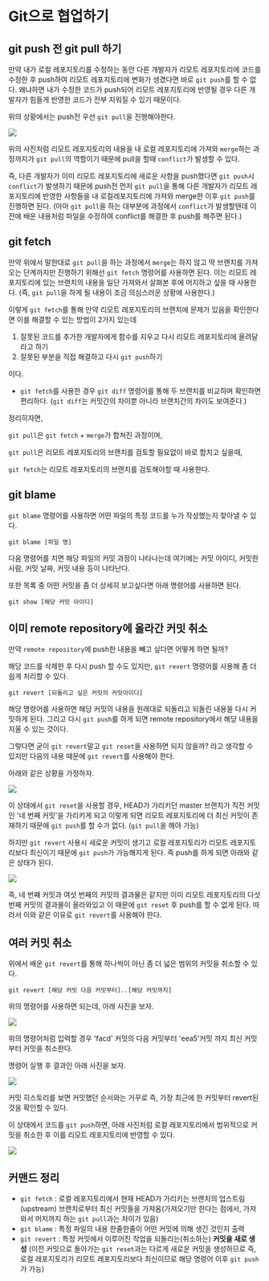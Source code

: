# Git으로 협업하기

## git push 전 git pull 하기

만약 내가 로컬 레포지토리를 수정하는 동안 다른 개발자가 리모트 레포지토리에 코드를 수정한 후 push하여 리모트 레포지토리에 변화가 생겼다면 바로 `git push`를 할 수 없다. 왜냐하면 내가 수정한 코드가 push되어 리모트 레포지토리에 반영될 경우 다른 개발자가 힘들게 반영한 코드가 전부 지워질 수 있기 때문이다.

위의 상황에서는 push전 우선 `git pull`을 진행해야한다.

<img src = "./image1.png">

위의 사진처럼 리모트 레포지토리의 내용을 내 로컬 레포지토리에 가져와 `merge`하는 과정까지가 `git pull`의 역할이기 때문에 pull을 할때 `conflict`가 발생할 수 있다.

즉, 다른 개발자가 이미 리모트 레포지토리에 새로운 사항을 push했다면 `git push`시 `conflict`가 발생하기 때문에 push전 먼저 `git pull`을 통해 다른 개발자가 리모트 레포지토리에 반영한 사항들을 내 로컬레포지토리에 가져와 merge한 이후 `git push`를 진행하면 된다. (아마 `git pull`을 하는 대부분에 과정에서 `conflict`가 발생할텐데 이전에 배운 내용처럼 파일을 수정하여 conflict를 해결한 후 push를 해주면 된다.)

## git fetch

만약 위에서 말한대로 `git pull`을 하는 과정에서 `merge`는 하지 않고 딱 브랜치를 가져오는 단계까지만 진행하기 위해선 `git fetch` 명령어를 사용하면 된다. 이는 리모트 레포지토리에 있는 브랜치의 내용을 일단 가져와서 살펴본 후에 머지하고 싶을 때 사용한다. (즉, `git pull`을 하게 될 내용이 조금 의심스러운 상황에 사용한다.)

이렇게 `git fetch`를 통해 만약 리모트 레포지토리의 브랜치에 문제가 있음을 확인한다면 이를 해결할 수 있는 방법이 2가지 있는데

1. 잘못된 코드를 추가한 개발자에게 함수를 지우고 다시 리모트 레포지토리에 올려달라고 하기
2. 잘못된 부분을 직접 해결하고 다시 `git push`하기

이다.

- `git fetch`를 사용한 경우 `git diff` 명령어를 통해 두 브랜치를 비교하며 확인하면 편리하다. (`git diff`는 커밋간의 차이뿐 아니라 브랜치간의 차이도 보여준다.)

정리히자면,

`git pull`은 `git fetch` + `merge`가 합쳐진 과정이며,

`git pull`은 리모트 레포지토리의 브랜치를 검토할 필요없이 바로 합치고 싶을때,

`git fetch`는 리모트 레포지토리의 브랜치를 검토해야할 때 사용한다.

## git blame

`git blame` 명령어를 사용하면 어떤 파일의 특정 코드를 누가 작성했는지 찾아낼 수 있다.

```
git blame [파일 명]
```

다음 명령어를 치면 해당 파일의 커밋 과정이 나타나는데 여기에는 커밋 아이디, 커밋한 사람, 커밋 날짜, 커밋 내용 등이 나타난다.

또한 목록 중 어떤 커밋을 좀 더 상세히 보고싶다면 아래 명령어를 사용하면 된다.

```
git show [해당 커밋 아이디]
```

## 이미 remote repository에 올라간 커밋 취소

만약 `remote repository`에 push한 내용을 빼고 싶다면 어떻게 하면 될까?

해당 코드를 삭제한 후 다시 push 할 수도 있지만, `git revert` 명령어를 사용해 좀 더 쉽게 처리할 수 있다.

```
git revert [되돌리고 싶은 커밋의 커밋아이디]
```

해당 명령어를 사용하면 해당 커밋의 내용을 원래대로 되돌리고 되돌린 내용을 다시 커밋하게 된다. 그리고 다시 `git push`를 하게 되면 remote repository에서 해당 내용을 지울 수 있는 것이다.

그렇다면 굳이 `git revert`말고 `git reset`을 사용하면 되지 않을까? 라고 생각할 수 있지만 다음의 내용 때문에 `git revert`를 사용해야 한다.

아래와 같은 상황을 가정하자.

<img src = "./image2.png">

이 상태에서 `git reset`을 사용할 경우, HEAD가 가리키던 master 브랜치가 직전 커밋인 '네 번째 커밋'을 가리키게 되고 이렇게 되면 리모트 레포지토리에 더 최신 커밋이 존재하기 때문에 `git push`를 할 수가 없다. (`git pull`을 해야 가능)

하지만 `git revert` 사용시 새로운 커밋이 생기고 로컬 레포지토리가 리모트 레포지토리보다 최신이기 때문에 `git push`가 가능해지게 된다. 즉 push를 하게 되면 아래와 같은 상태가 된다.

<img src = "./image3.png">

즉, 네 번쨰 커밋과 여섯 번째의 커밋의 결과물은 같지만 이미 리모트 레포지토리의 다섯 번째 커밋의 결과물이 올라와있고 이 때문에 `git reset` 후 push를 할 수 없게 된다. 따라서 이와 같은 이유로 `git revert`를 사용해야 한다.

## 여러 커밋 취소

위에서 배운 `git revert`를 통해 하나씩이 아닌 좀 더 넓은 범위의 커밋을 취소할 수 있다.

```
git revert [해당 커밋 다음 커밋부터]..[해당 커밋까지]
```

위의 명령어를 사용하면 되는데, 아래 사진을 보자.

<img src = "./image4.png">

위의 명령어처럼 입력할 경우 'facd' 커밋의 다음 커밋부터 'eea5'커밋 까지 최신 커밋부터 커밋을 취소한다.

명령어 실행 후 결과인 아래 사진을 보자.

<img src = "./image5.png">

커밋 히스토리를 보면 커밋했던 순서와는 거꾸로 즉, 가장 최근에 한 커밋부터 revert된 것을 확인할 수 있다.

이 상태에서 코드를 `git push`하면, 아래 사진처럼 로컬 레포지토리에서 범위적으로 커밋을 취소한 후 이를 리모트 레포지토리에 반영할 수 있다.

<img src = "./image7.png">

## 커맨드 정리

- `git fetch` : 로컬 레포지토리에서 현재 HEAD가 가리키는 브랜치의 업스트림(upstream) 브랜치로부터 최신 커밋들을 가져옴(가져오기만 한다는 점에서, 가져와서 머지까지 하는 `git pull`과는 차이가 있음)
- `git blame` : 특정 파일의 내용 한줄한줄이 어떤 커밋에 의해 생긴 것인지 출력
- `git revert` : 특정 커밋에서 이루어진 작업을 되돌리는(취소하는) **커밋을 새로 생성** (이전 커밋으로 돌아가는 `git reset`과는 다르게 새로운 커밋을 생성하므로 즉, 로컬 레포지토리가 리모트 레포지토리보다 최신이므로 해당 명령어 이후 `git push`가 가능)
